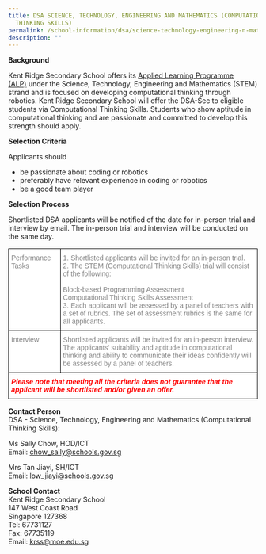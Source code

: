 ```yaml
---
title: DSA SCIENCE, TECHNOLOGY, ENGINEERING AND MATHEMATICS (COMPUTATIONAL
  THINKING SKILLS)
permalink: /school-information/dsa/science-technology-engineering-n-mathematics-computational-thinking-skills/
description: ""
---
```

**Background**

Kent Ridge Secondary School offers its [Applied Learning Programme (ALP)](/programmes/distinctive-programmes/applied-learning-programme/) under the Science, Technology, Engineering and Mathematics (STEM) strand and is focused on developing computational thinking through robotics. Kent Ridge Secondary School will offer the DSA-Sec to eligible students via Computational Thinking Skills. Students who show aptitude in computational thinking and are passionate and committed to develop this strength should apply.

**Selection Criteria**

Applicants should

*   be passionate about coding or robotics
*   preferably have relevant experience in coding or robotics
*   be a good team player

**Selection Process**

Shortlisted DSA applicants will be notified of the date for in-person trial and interview by email. The in-person trial and interview will be conducted on the same day.

<style type="text/css">
.tg  {border-collapse:collapse;border-spacing:0;}
.tg td{border-color:black;border-style:solid;border-width:1px;font-family:Arial, sans-serif;font-size:14px;
  overflow:hidden;padding:10px 5px;word-break:normal;}
.tg th{border-color:black;border-style:solid;border-width:1px;font-family:Arial, sans-serif;font-size:14px;
  font-weight:normal;overflow:hidden;padding:10px 5px;word-break:normal;}
.tg .tg-lm9i{background-color:#FFF;color:#808080;text-align:left;vertical-align:top}
.tg .tg-xaiy{background-color:#FFF;color:#F00;font-style:italic;font-weight:bold;text-align:left;vertical-align:top}
</style>
<table class="tg">
<thead>
  <tr>
    <th class="tg-lm9i">Performance Tasks</th>
    <th class="tg-lm9i">1. Shortlisted applicants will be invited for an in-person trial.<br>2. The STEM (Computational Thinking Skills) trial will consist of the following:<br><br>Block-based Programming Assessment<br>Computational Thinking Skills Assessment<br>3. Each applicant will be assessed by a panel of teachers with a set of rubrics. The set of assessment rubrics is the same for all applicants.</th>
  </tr>
</thead>
<tbody>
  <tr>
    <td class="tg-lm9i">Interview</td>
    <td class="tg-lm9i">Shortlisted applicants will be invited for an in-person interview.<br>The applicants’ suitability and aptitude in computational thinking and ability to communicate their ideas confidently will be assessed by a panel of teachers.</td>
  </tr>
  <tr>
    <td class="tg-xaiy" colspan="2">Please note that meeting all the criteria does not guarantee that the applicant will be shortlisted and/or given an offer.</td>
  </tr>
</tbody>
</table>

**Contact Person**  
DSA - Science, Technology, Engineering and Mathematics (Computational Thinking Skills):

Ms Sally Chow, HOD/ICT  
Email: [chow_sally@schools.gov.sg](mailto:chow_sally@schools.gov.sg)

Mrs Tan Jiayi, SH/ICT  
Email: [low_jiayi@schools.gov.sg](mailto:low_jiayi@schools.gov.sg)

**School Contact**  
Kent Ridge Secondary School  
147 West Coast Road  
Singapore 127368  
Tel: 67731127  
Fax: 67735119  
Email: [krss@moe.edu.sg](mailto:krss@moe.edu.sg)